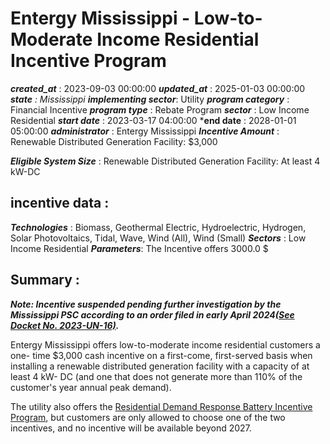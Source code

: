 # Entergy Mississippi - Low-to-Moderate Income Residential Incentive Program 
 ***created_at*** : 2023-09-03 00:00:00 
 ***updated_at*** : 2025-01-03 00:00:00 
 ***state** : Mississippi 
 **implementing sector***: Utility 
 ***program category*** : Financial Incentive 
 ***program type*** : Rebate Program 
 ***sector*** : Low Income Residential 
 ***start date*** : 2023-03-17 04:00:00 
 ***end date** : 2028-01-01 05:00:00 
 ***administrator*** : Entergy Mississippi 
 ***Incentive Amount*** : Renewable Distributed Generation Facility: $3,000

 
 ***Eligible System Size*** : Renewable Distributed Generation Facility: At least 4 kW-DC

 
 ## incentive data : 
 ***Technologies*** : Biomass, Geothermal Electric, Hydroelectric, Hydrogen, Solar Photovoltaics, Tidal, Wave, Wind (All), Wind (Small) 
 ***Sectors*** : Low Income Residential 
 ***Parameters***: The Incentive offers 3000.0 $ 
 
 ## Summary : 
 **_Note: Incentive suspended pending further investigation by the Mississippi
PSC according to an order filed in early April 2024[(See Docket No.
2023-UN-16)](https://www.psc.state.ms.us/trinityview/mspsc.html?CASEYEAR=2023&CASENUM=16)._**

Entergy Mississippi offers low-to-moderate income residential customers a one-
time $3,000 cash incentive on a first-come, first-served basis when installing
a renewable distributed generation facility with a capacity of at least 4 kW-
DC (and one that does not generate more than 110% of the customer's year
annual peak demand).

The utility also offers the [Residential Demand Response Battery Incentive
Program](https://programs.dsireusa.org/system/program/detail/22605), but
customers are only allowed to choose one of the two incentives, and no
incentive will be available beyond 2027.

 
 